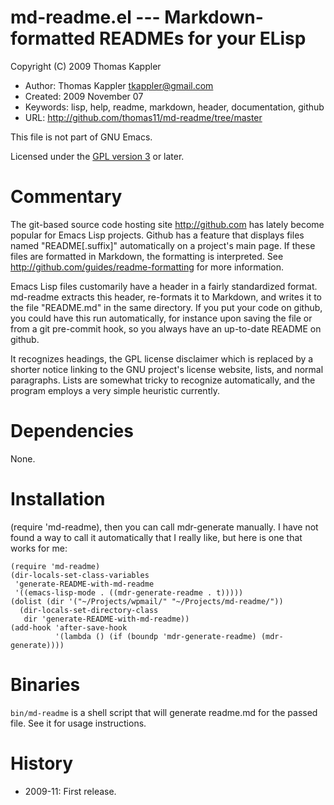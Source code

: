 # md-readme.el --- Markdown-formatted READMEs for your ELisp

Copyright (C) 2009 Thomas Kappler

* Author: Thomas Kappler <tkappler@gmail.com>
* Created: 2009 November 07
* Keywords: lisp, help, readme, markdown, header, documentation, github
* URL: <http://github.com/thomas11/md-readme/tree/master>

This file is not part of GNU Emacs.

Licensed under the [GPL version 3](http://www.gnu.org/licenses/) or later.

# Commentary

The git-based source code hosting site <http://github.com> has
lately become popular for Emacs Lisp projects. Github has a feature
that displays files named "README[.suffix]" automatically on a
project's main page. If these files are formatted in Markdown, the
formatting is interpreted. See
<http://github.com/guides/readme-formatting> for more information.

Emacs Lisp files customarily have a header in a fairly standardized
format. md-readme extracts this header, re-formats it to Markdown,
and writes it to the file "README.md" in the same directory. If you
put your code on github, you could have this run automatically, for
instance upon saving the file or from a git pre-commit hook, so you
always have an up-to-date README on github.

It recognizes headings, the GPL license disclaimer which is
replaced by a shorter notice linking to the GNU project's license
website, lists, and normal paragraphs. Lists are somewhat tricky to
recognize automatically, and the program employs a very simple
heuristic currently.

# Dependencies
None.

# Installation
(require 'md-readme), then you can call mdr-generate manually. I
have not found a way to call it automatically that I really like,
but here is one that works for me:

    (require 'md-readme)
    (dir-locals-set-class-variables
     'generate-README-with-md-readme
     '((emacs-lisp-mode . ((mdr-generate-readme . t)))))
    (dolist (dir '("~/Projects/wpmail/" "~/Projects/md-readme/"))
      (dir-locals-set-directory-class
       dir 'generate-README-with-md-readme))
    (add-hook 'after-save-hook
              '(lambda () (if (boundp 'mdr-generate-readme) (mdr-generate))))

# Binaries
`bin/md-readme` is a shell script that will generate readme.md for the
passed file. See it for usage instructions.

# History
* 2009-11:    First release.


